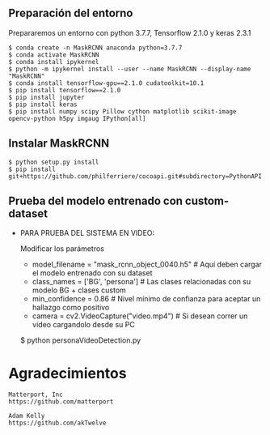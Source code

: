 ## Preparación del entorno

Prepararemos un entorno con python 3.7.7, Tensorflow 2.1.0 y keras 2.3.1

    $ conda create -n MaskRCNN anaconda python=3.7.7
    $ conda activate MaskRCNN
    $ conda install ipykernel
    $ python -m ipykernel install --user --name MaskRCNN --display-name "MaskRCNN"
    $ conda install tensorflow-gpu==2.1.0 cudatoolkit=10.1
    $ pip install tensorflow==2.1.0
    $ pip install jupyter
    $ pip install keras
    $ pip install numpy scipy Pillow cython matplotlib scikit-image opencv-python h5py imgaug IPython[all]
    
## Instalar MaskRCNN

    $ python setup.py install
    $ pip install git+https://github.com/philferriere/cocoapi.git#subdirectory=PythonAPI

## Prueba del modelo entrenado con custom-dataset
        
-   PARA PRUEBA DEL SISTEMA EN VIDEO:

    Modificar los parámetros 
    
    -   model_filename = "mask_rcnn_object_0040.h5" # Aquí deben cargar el modelo entrenado con su dataset
    -   class_names = ['BG', 'persona'] # Las clases relacionadas con su modelo BG + clases custom
    -   min_confidence = 0.86 # Nivel mínimo de confianza para aceptar un hallazgo como positivo
    -   camera = cv2.VideoCapture("video.mp4") # Si desean correr un video cargandolo desde su PC
    
    $ python personaVideoDetection.py
     
# Agradecimientos

    Matterport, Inc
    https://github.com/matterport

    Adam Kelly
    https://github.com/akTwelve

